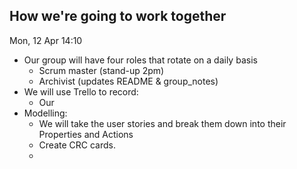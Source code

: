 How we're going to work together
--------------------------------

Mon, 12 Apr 14:10

- Our group will have four roles that rotate on a daily basis
  - Scrum master (stand-up 2pm)
  - Archivist (updates README & group_notes)
- We will use Trello to record:
  - Our
- Modelling:
  - We will take the user stories and break them down into their Properties and Actions
  - Create CRC cards.
  - 
